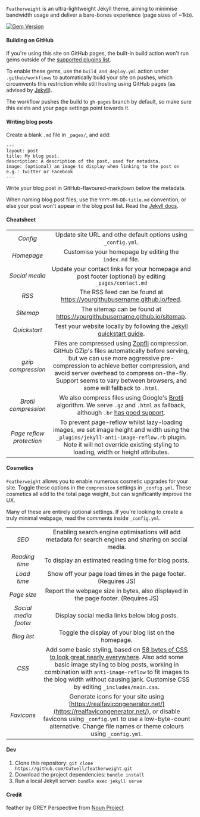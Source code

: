 `Featherweight` is an ultra-lightweight Jekyll theme, aiming to minimise bandwidth usage and deliver a bare-bones experience (page sizes of ~1kb). 

[![Gem Version](https://img.shields.io/gem/v/featherweight?style=flat-square)][ruby-gems]

[ruby-gems]: https://rubygems.org/gems/featherweight

#### Building on GitHub

If you're using this site on GitHub pages, the built-in build action won't run gems outside of the [supported plugins list](https://pages.github.com/versions/).

To enable these gems, use the `build_and_deploy.yml` action under `.github/workflows` to automatically build your site on pushes, which circumvents this restriction while still hosting using GitHub pages (as advised by [Jekyll](https://jekyllrb.com/docs/continuous-integration/github-actions/)).

The workflow pushes the build to `gh-pages` branch by default, so make sure this exists and your page settings point towards it.

#### Writing blog posts

Create a blank `.md` file in `_pages/`, and add:
```
---
layout: post
title: My blog post.
description: A description of the post, used for metadata.
image: (optional) an image to display when linking to the post on e.g.: Twitter or Facebook
---
```

Write your blog post in GitHub-flavoured-markdown below the metadata.

When naming blog post files, use the `YYYY-MM-DD-title.md` convention, or else your post won't appear in the blog post list. Read the [Jekyll docs](https://jekyllrb.com/docs/posts/).

#### Cheatsheet

|||
|:--:|:--:|
| _Config_ | Update site URL and othe default options using `_config.yml`. |
| _Homepage_ | Customise your homepage by editing the `index.md` file. |
| _Social media_ | Update your contact links for your homepage and post footer (optional) by editing `_pages/contact.md` |
| _RSS_ | The RSS feed can be found at <https://yourgithubusername.github.io/feed>. |
| _Sitemap_ | The sitemap can be found at <https://yourgithubusername.github.io/sitemap>. |
| _Quickstart_ | Test your website locally by following the [Jekyll quickstart guide](https://jekyllrb.com/docs/). |
| _gzip compression_ | Files are compressed using [Zopfli](https://github.com/philnash/jekyll-zopfli) compression. GitHub GZip's files automatically before serving, but we can use more aggressive pre-compression to achieve better compression, and avoid server overhead to compress on-the-fly. Support seems to vary between browsers, and some will fallback to `.html`. |
| _Brotli compression_ | We also compress files using Google's [Brotli](https://en.wikipedia.org/wiki/Brotli) algorithm. We serve `.gz` and `.html` as fallback, although `.br` [has good support](https://caniuse.com/brotli). |
| _Page reflow protection_ | To prevent page-reflow whilst lazy-loading images, we set image height and width using the `_plugins/jekyll-anti-image-reflow.rb` plugin. Note it will not override existing styling to loading, width or height attributes. |

#### Cosmetics
`Featherweight` allows you to enable numerous cosmetic upgrades for your site. Toggle these options in the `compression` settings in `_config.yml`. These cosmetics all add to the total page weight, but can significantly improve the UX.

Many of these are entirely optional settings. If you're looking to create a truly minimal webpage, read the comments inside `_config.yml`.

|||
|:--:|:--:|
| _SEO_ | Enabling search engine optimisations will add metadata for search engines and sharing on social media. |
| _Reading time_ | To display an estimated reading time for blog posts. |
| _Load time_ | Show off your page load times in the page footer. (Requires JS) |
| _Page size_ | Report the webpage size in bytes, also displayed in the page footer. (Requires JS) |
| _Social media footer_ | Display social media links below blog posts. |
| _Blog list_ | Toggle the display of your blog list on the homepage. |
| _CSS_ | Add some basic styling, based on [58 bytes of CSS to look great nearly everywhere](https://gist.github.com/JoeyBurzynski/617fb6201335779f8424ad9528b72c41). Also add some basic image styling to blog posts, working in combination with `anti-image-reflow` to fit images to the blog width without causing jank. Customise CSS by editing `_includes/main.css`. |
| _Favicons_ | Generate icons for your site using [https://realfavicongenerator.net/](https://realfavicongenerator.net/), or disable favicons using `_config.yml` to use a low-byte-count alternative. Change file names or theme colours using `_config.yml`. |

#### Dev
1. Clone this repository: `git clone https://github.com/Cutwell/featherweight.git`
2. Download the project dependencies: `bundle install`
3. Run a local Jekyll server: `bundle exec jekyll serve`

#### Credit
feather by GREY Perspective from <a href="https://thenounproject.com/browse/icons/term/feather/" target="_blank" title="feather Icons">Noun Project</a>